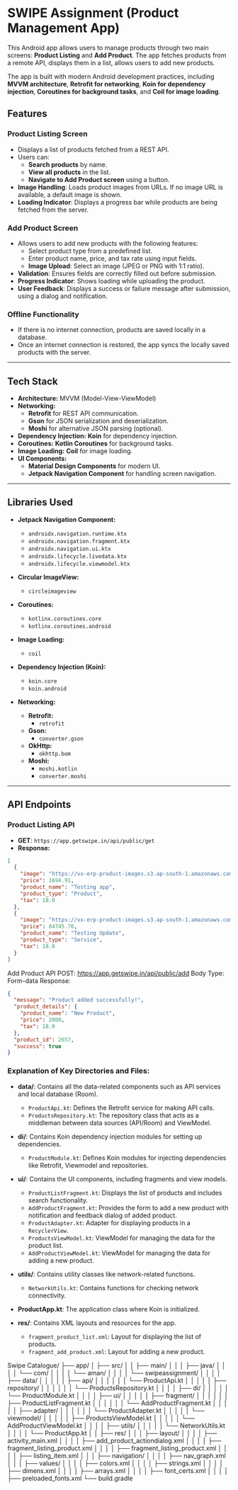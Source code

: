 # SWIPE Assignment (Product Management App)

This Android app allows users to manage products through two main screens: **Product Listing** and **Add Product**. The app fetches products from a remote API, displays them in a list, allows users to add new products.

The app is built with modern Android development practices, including **MVVM architecture**, **Retrofit for networking**, **Koin for dependency injection**, **Coroutines for background tasks**, and **Coil for image loading**.

## Features

### Product Listing Screen
- Displays a list of products fetched from a REST API.
- Users can:
  - **Search products** by name.
  - **View all products** in the list.
  - **Navigate to Add Product screen** using a button.
- **Image Handling**: Loads product images from URLs. If no image URL is available, a default image is shown.
- **Loading Indicator**: Displays a progress bar while products are being fetched from the server.

### Add Product Screen
- Allows users to add new products with the following features:
  - Select product type from a predefined list.
  - Enter product name, price, and tax rate using input fields.
  - **Image Upload**: Select an image (JPEG or PNG with 1:1 ratio).
- **Validation**: Ensures fields are correctly filled out before submission.
- **Progress Indicator**: Shows loading while uploading the product.
- **User Feedback**: Displays a success or failure message after submission, using a dialog and notification.

### Offline Functionality
- If there is no internet connection, products are saved locally in a database.
- Once an internet connection is restored, the app syncs the locally saved products with the server.

---

## Tech Stack

- **Architecture:** MVVM (Model-View-ViewModel)
- **Networking:**
  - **Retrofit** for REST API communication.
  - **Gson** for JSON serialization and deserialization.
  - **Moshi** for alternative JSON parsing (optional).
- **Dependency Injection:** **Koin** for dependency injection.
- **Coroutines:** **Kotlin Coroutines** for background tasks.
- **Image Loading:** **Coil** for image loading.
- **UI Components:** 
  - **Material Design Components** for modern UI.
  - **Jetpack Navigation Component** for handling screen navigation.

---

## Libraries Used

- **Jetpack Navigation Component:**
  - `androidx.navigation.runtime.ktx`
  - `androidx.navigation.fragment.ktx`
  - `androidx.navigation.ui.ktx`
  - `androidx.lifecycle.livedata.ktx`
  - `androidx.lifecycle.viewmodel.ktx`

- **Circular ImageView:**
  - `circleimageview`

- **Coroutines:**
  - `kotlinx.coroutines.core`
  - `kotlinx.coroutines.android`

- **Image Loading:**
  - `coil`

- **Dependency Injection (Koin):**
  - `koin.core`
  - `koin.android`

- **Networking:**
  - **Retrofit:**
    - `retrofit`
  - **Gson:**
    - `converter.gson`
  - **OkHttp:**
    - `okhttp.bom`
  - **Moshi:**
    - `moshi.kotlin`
    - `converter.moshi`

---

## API Endpoints

### Product Listing API
- **GET**: `https://app.getswipe.in/api/public/get`
- **Response:**
```json
[
  {
    "image": "https://vx-erp-product-images.s3.ap-south-1.amazonaws.com/9_1619635829_Farm_FreshToAvatar_Logo-01.png",
    "price": 1694.91,
    "product_name": "Testing app",
    "product_type": "Product",
    "tax": 18.0
  },
  {
    "image": "https://vx-erp-product-images.s3.ap-south-1.amazonaws.com/9_1619873597_WhatsApp_Image_2021-04-30_at_19.43.23.jpeg",
    "price": 84745.76,
    "product_name": "Testing Update",
    "product_type": "Service",
    "tax": 18.0
  }
]
```

Add Product API
POST: https://app.getswipe.in/api/public/add
Body Type: Form-data
Response:
```json
{
  "message": "Product added successfully!",
  "product_details": {
    "product_name": "New Product",
    "price": 2000,
    "tax": 18.0
  },
  "product_id": 2657,
  "success": true
}

```


### Explanation of Key Directories and Files:

- **data/**: Contains all the data-related components such as API services and local database (Room).
  - `ProductApi.kt`: Defines the Retrofit service for making API calls.
  - `ProductsRepository.kt`: The repository class that acts as a middleman between data sources (API/Room) and ViewModel.

- **di/**: Contains Koin dependency injection modules for setting up dependencies.
  - `ProductModule.kt`: Defines Koin modules for injecting dependencies like Retrofit, Viewmodel and repositories.

- **ui/**: Contains the UI components, including fragments and view models.
  - `ProductListFragment.kt`: Displays the list of products and includes search functionality.
  - `AddProductFragment.kt`: Provides the form to add a new product with notification and feedback dialog of added product.
  - `ProductAdapter.kt`: Adapter for displaying products in a `RecyclerView`.
  - `ProductsViewModel.kt`: ViewModel for managing the data for the product list.
  - `AddProductViewModel.kt`: ViewModel for managing the data for adding a new product.

- **utils/**: Contains utility classes like network-related functions.
  - `NetworkUtils.kt`: Contains functions for checking network connectivity.

- **ProductApp.kt**: The application class where Koin is initialized.

- **res/**: Contains XML layouts and resources for the app.
  - `fragment_product_list.xml`: Layout for displaying the list of products.
  - `fragment_add_product.xml`: Layout for adding a new product.


Swipe Catalogue/
├── app/
│   ├── src/
│   │   ├── main/
│   │   │   ├── java/
│   │   │   │   └── com/
│   │   │   │       └── aman/
│   │   │   │           └── swipeassignment/
│   │   │   │               ├── data/
│   │   │   │               │   ├── api/
│   │   │   │               │   │   └── ProductApi.kt
│   │   │   │               │   ├── repository/
│   │   │   │               │   │   └── ProductsRepository.kt
│   │   │   │               ├── di/
│   │   │   │               │   └── ProductModule.kt
│   │   │   │               ├── ui/
│   │   │   │               │   ├── fragment/
│   │   │   │               │   │   ├── ProductListFragment.kt
│   │   │   │               │   │   └── AddProductFragment.kt
│   │   │   │               │   ├── adapter/
│   │   │   │               │   │   └── ProductAdapter.kt
│   │   │   │               │   └── viewmodel/
│   │   │   │               │       ├── ProductsViewModel.kt
│   │   │   │               │       └── AddProductViewModel.kt
│   │   │   │               ├── utils/
│   │   │   │               │   └── NetworkUtils.kt
│   │   │   │               └── ProductApp.kt
│   │   ├── res/
│   │   │   ├── layout/
│   │   │   │   ├── activity_main.xml
│   │   │   │   ├── add_product_actiondialog.xml
│   │   │   │   ├── fragment_listing_product.xml
│   │   │   │   ├── fragment_listing_product.xml
│   │   │   │   ├── listing_item.xml
│   │   │   ├── navigation/
│   │   │   │   ├── nav_graph.xml
│   │   │   ├── values/
│   │   │   │   ├── colors.xml
│   │   │   │   ├── strings.xml
│   │   │   │   ├── dimens.xml
│   │   │   │   ├── arrays.xml
│   │   │   │   ├── font_certs.xml
│   │   │   │   ├── preloaded_fonts.xml
└── build.gradle




